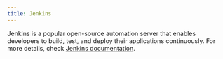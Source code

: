 ```yaml
---
title: Jenkins
---
```


Jenkins is a popular open-source automation server that enables developers to build, test, and deploy their applications continuously. For more details, check [Jenkins documentation](https://www.manual.grid.tf/documentation/dashboard/solutions/jenkins.html).